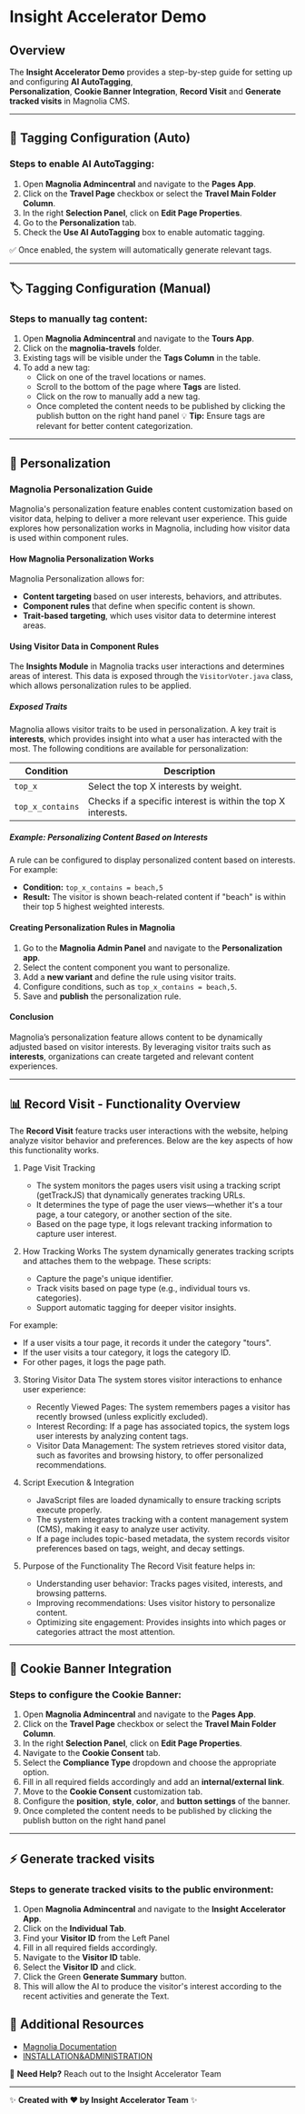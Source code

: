 # Insight Accelerator Demo

## Overview

The **Insight Accelerator Demo** provides a step-by-step guide for setting up and configuring **AI AutoTagging**,  
**Personalization**,  **Cookie Banner Integration**, **Record Visit** and  **Generate tracked visits**  in Magnolia CMS.

---

## 📌 Tagging Configuration (Auto)

### Steps to enable AI AutoTagging:

1. Open **Magnolia Admincentral** and navigate to the **Pages App**.
2. Click on the **Travel Page** checkbox or select the **Travel Main Folder Column**.
3. In the right **Selection Panel**, click on **Edit Page Properties**.
4. Go to the **Personalization** tab.
5. Check the **Use AI AutoTagging** box to enable automatic tagging.

✅ Once enabled, the system will automatically generate relevant tags.

---

## 🏷 Tagging Configuration (Manual)

### Steps to manually tag content:

1. Open **Magnolia Admincentral** and navigate to the **Tours App**.
2. Click on the **magnolia-travels** folder.
3. Existing tags will be visible under the **Tags Column** in the table.
4. To add a new tag:
    - Click on one of the travel locations or names.
    - Scroll to the bottom of the page where **Tags** are listed.
    - Click on the row to manually add a new tag.
    - Once completed the content needs to be published by clicking the publish button on the right hand panel 
💡 **Tip:** Ensure tags are relevant for better content categorization.

---
## 👤 Personalization
### Magnolia Personalization Guide

Magnolia's personalization feature enables content customization based on visitor data, helping to deliver a more relevant user experience. This guide explores how personalization works in Magnolia, including how visitor data is used within component rules.

#### How Magnolia Personalization Works

Magnolia Personalization allows for:

- **Content targeting** based on user interests, behaviors, and attributes.
- **Component rules** that define when specific content is shown.
- **Trait-based targeting**, which uses visitor data to determine interest areas.

#### Using Visitor Data in Component Rules

The **Insights Module** in Magnolia tracks user interactions and determines areas of interest. This data is exposed through the `VisitorVoter.java` class, which allows personalization rules to be applied.

##### Exposed Traits

Magnolia allows visitor traits to be used in personalization. A key trait is **interests**, which provides insight into what a user has interacted with the most. The following conditions are available for personalization:

| Condition       | Description |
|----------------|-------------|
| `top_x`        | Select the top X interests by weight. |
| `top_x_contains` | Checks if a specific interest is within the top X interests. |

##### Example: Personalizing Content Based on Interests

A rule can be configured to display personalized content based on interests. For example:

- **Condition:** `top_x_contains = beach,5`
- **Result:** The visitor is shown beach-related content if "beach" is within their top 5 highest weighted interests.

#### Creating Personalization Rules in Magnolia

1. Go to the **Magnolia Admin Panel** and navigate to the **Personalization app**.
2. Select the content component you want to personalize.
3. Add a **new variant** and define the rule using visitor traits.
4. Configure conditions, such as `top_x_contains = beach,5`.
5. Save and **publish** the personalization rule.

#### Conclusion

Magnolia’s personalization feature allows content to be dynamically adjusted based on visitor interests. By leveraging visitor traits such as **interests**, organizations can create targeted and relevant content experiences.

---

## 📊 Record Visit - Functionality Overview

The **Record Visit** feature tracks user interactions with the website, helping analyze visitor behavior
and preferences. Below are the key aspects of how this functionality works.

1. Page Visit Tracking
    - The system monitors the pages users visit using a tracking script (getTrackJS) that dynamically generates tracking
      URLs.
    - It determines the type of page the user views—whether it's a tour page, a tour category, or another section
      of the site.
    - Based on the page type, it logs relevant tracking information to capture user interest.

2. How Tracking Works
   The system dynamically generates tracking scripts and attaches them to the webpage. These scripts:

    - Capture the page's unique identifier.
    - Track visits based on page type (e.g., individual tours vs. categories).
    - Support automatic tagging for deeper visitor insights.

For example:

- If a user visits a tour page, it records it under the category "tours".
- If the user visits a tour category, it logs the category ID.
- For other pages, it logs the page path.

3. Storing Visitor Data
   The system stores visitor interactions to enhance user experience:

    - Recently Viewed Pages: The system remembers pages a visitor has recently browsed (unless explicitly excluded).
    - Interest Recording: If a page has associated topics, the system logs user interests by analyzing content tags.
    - Visitor Data Management: The system retrieves stored visitor data, such as favorites and browsing history, to
      offer personalized recommendations.

4. Script Execution & Integration
    - JavaScript files are loaded dynamically to ensure tracking scripts execute properly.
    - The system integrates tracking with a content management system (CMS), making it easy to analyze user activity.
    - If a page includes topic-based metadata, the system records visitor preferences based on tags, weight, and decay
      settings.

5. Purpose of the Functionality
   The Record Visit feature helps in:

    - Understanding user behavior: Tracks pages visited, interests, and browsing patterns.
    - Improving recommendations: Uses visitor history to personalize content.
    - Optimizing site engagement: Provides insights into which pages or categories attract the most attention.

---

## 🍪 Cookie Banner Integration

### Steps to configure the Cookie Banner:

1. Open **Magnolia Admincentral** and navigate to the **Pages App**.
2. Click on the **Travel Page** checkbox or select the **Travel Main Folder Column**.
3. In the right **Selection Panel**, click on **Edit Page Properties**.
4. Navigate to the **Cookie Consent** tab.
5. Select the **Compliance Type** dropdown and choose the appropriate option.
6. Fill in all required fields accordingly and add an **internal/external link**.
7. Move to the **Cookie Consent** customization tab.
8. Configure the **position**, **style**, **color**, and **button settings** of the banner.
9. Once completed the content needs to be published by clicking the publish button on the right hand panel

---

## ⚡ Generate tracked visits

### Steps to generate tracked visits to the public environment:

1. Open **Magnolia Admincentral** and navigate to the **Insight Accelerator App**.
2. Click on the **Individual Tab**.
3. Find your **Visitor ID** from the Left Panel
4. Fill in all required fields accordingly.
5. Navigate to the **Visitor ID** table.
6. Select the **Visitor ID** and click.
7. Click the Green **Generate Summary** button.
8. This will allow the AI to produce the visitor's interest according to the recent activities and generate the Text.

## 📘 Additional Resources

- [Magnolia Documentation](https://www.magnolia-cms.com/)
- [INSTALLATION&ADMINISTRATION](https://github.com/TBSCG/insights-accelerator-demo/blob/main/doc/public/INSTALLATION%26ADMINISTRATION.md)

📢 **Need Help?** Reach out to the Insight Accelerator Team

---

✨ **Created with ❤️ by Insight Accelerator Team** ✨

